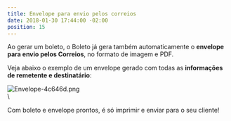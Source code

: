 ```yaml
---
title: Envelope para envio pelos correios
date: 2018-01-30 17:44:00 -02:00
position: 15
---
```


Ao gerar um boleto, o Boleto já gera também automaticamente o **envelope para envio pelos Correios**, no formato de imagem e PDF.

Veja abaixo o exemplo de um envelope gerado com todas as **informações de remetente e destinatário**:

![Envelope-4c646d.png](/uploads/Envelope-4c646d.png)\
\\

Com boleto e envelope prontos, é só imprimir e enviar para o seu cliente!